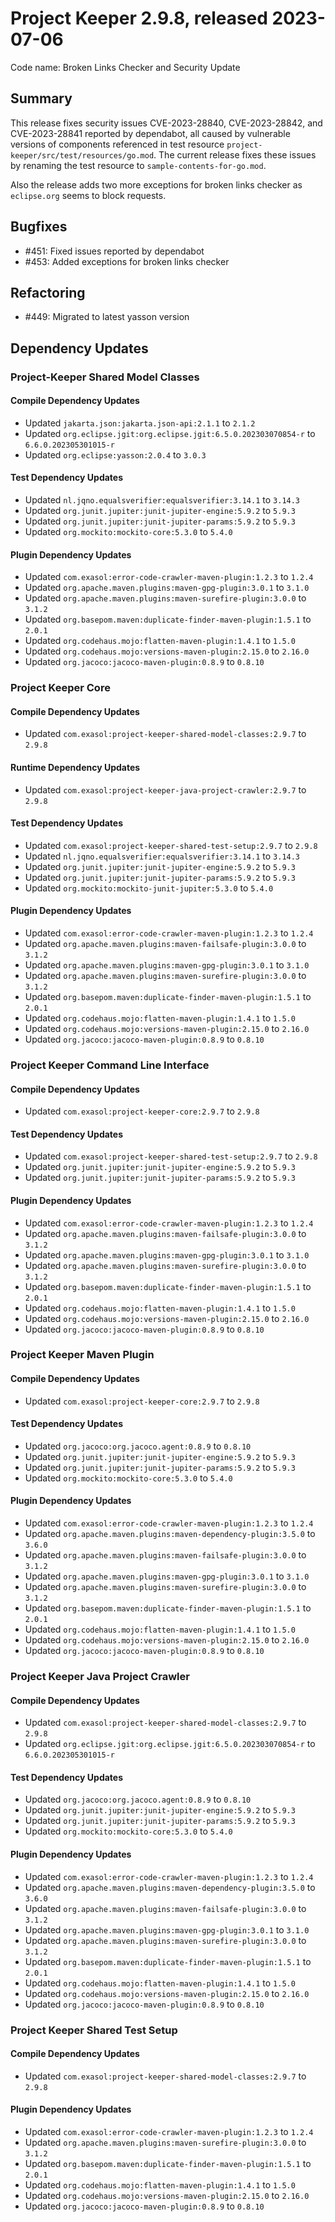 # Project Keeper 2.9.8, released 2023-07-06

Code name: Broken Links Checker and Security Update

## Summary

This release fixes security issues CVE-2023-28840, CVE-2023-28842, and CVE-2023-28841 reported by dependabot, all caused by vulnerable versions of components referenced in test resource `project-keeper/src/test/resources/go.mod`. The current release fixes these issues by renaming the test resource to `sample-contents-for-go.mod`.

Also the release adds two more exceptions for broken links checker as `eclipse.org` seems to block requests.

## Bugfixes

* #451: Fixed issues reported by dependabot
* #453: Added exceptions for broken links checker

## Refactoring

* #449: Migrated to latest yasson version

## Dependency Updates

### Project-Keeper Shared Model Classes

#### Compile Dependency Updates

* Updated `jakarta.json:jakarta.json-api:2.1.1` to `2.1.2`
* Updated `org.eclipse.jgit:org.eclipse.jgit:6.5.0.202303070854-r` to `6.6.0.202305301015-r`
* Updated `org.eclipse:yasson:2.0.4` to `3.0.3`

#### Test Dependency Updates

* Updated `nl.jqno.equalsverifier:equalsverifier:3.14.1` to `3.14.3`
* Updated `org.junit.jupiter:junit-jupiter-engine:5.9.2` to `5.9.3`
* Updated `org.junit.jupiter:junit-jupiter-params:5.9.2` to `5.9.3`
* Updated `org.mockito:mockito-core:5.3.0` to `5.4.0`

#### Plugin Dependency Updates

* Updated `com.exasol:error-code-crawler-maven-plugin:1.2.3` to `1.2.4`
* Updated `org.apache.maven.plugins:maven-gpg-plugin:3.0.1` to `3.1.0`
* Updated `org.apache.maven.plugins:maven-surefire-plugin:3.0.0` to `3.1.2`
* Updated `org.basepom.maven:duplicate-finder-maven-plugin:1.5.1` to `2.0.1`
* Updated `org.codehaus.mojo:flatten-maven-plugin:1.4.1` to `1.5.0`
* Updated `org.codehaus.mojo:versions-maven-plugin:2.15.0` to `2.16.0`
* Updated `org.jacoco:jacoco-maven-plugin:0.8.9` to `0.8.10`

### Project Keeper Core

#### Compile Dependency Updates

* Updated `com.exasol:project-keeper-shared-model-classes:2.9.7` to `2.9.8`

#### Runtime Dependency Updates

* Updated `com.exasol:project-keeper-java-project-crawler:2.9.7` to `2.9.8`

#### Test Dependency Updates

* Updated `com.exasol:project-keeper-shared-test-setup:2.9.7` to `2.9.8`
* Updated `nl.jqno.equalsverifier:equalsverifier:3.14.1` to `3.14.3`
* Updated `org.junit.jupiter:junit-jupiter-engine:5.9.2` to `5.9.3`
* Updated `org.junit.jupiter:junit-jupiter-params:5.9.2` to `5.9.3`
* Updated `org.mockito:mockito-junit-jupiter:5.3.0` to `5.4.0`

#### Plugin Dependency Updates

* Updated `com.exasol:error-code-crawler-maven-plugin:1.2.3` to `1.2.4`
* Updated `org.apache.maven.plugins:maven-failsafe-plugin:3.0.0` to `3.1.2`
* Updated `org.apache.maven.plugins:maven-gpg-plugin:3.0.1` to `3.1.0`
* Updated `org.apache.maven.plugins:maven-surefire-plugin:3.0.0` to `3.1.2`
* Updated `org.basepom.maven:duplicate-finder-maven-plugin:1.5.1` to `2.0.1`
* Updated `org.codehaus.mojo:flatten-maven-plugin:1.4.1` to `1.5.0`
* Updated `org.codehaus.mojo:versions-maven-plugin:2.15.0` to `2.16.0`
* Updated `org.jacoco:jacoco-maven-plugin:0.8.9` to `0.8.10`

### Project Keeper Command Line Interface

#### Compile Dependency Updates

* Updated `com.exasol:project-keeper-core:2.9.7` to `2.9.8`

#### Test Dependency Updates

* Updated `com.exasol:project-keeper-shared-test-setup:2.9.7` to `2.9.8`
* Updated `org.junit.jupiter:junit-jupiter-engine:5.9.2` to `5.9.3`
* Updated `org.junit.jupiter:junit-jupiter-params:5.9.2` to `5.9.3`

#### Plugin Dependency Updates

* Updated `com.exasol:error-code-crawler-maven-plugin:1.2.3` to `1.2.4`
* Updated `org.apache.maven.plugins:maven-failsafe-plugin:3.0.0` to `3.1.2`
* Updated `org.apache.maven.plugins:maven-gpg-plugin:3.0.1` to `3.1.0`
* Updated `org.apache.maven.plugins:maven-surefire-plugin:3.0.0` to `3.1.2`
* Updated `org.basepom.maven:duplicate-finder-maven-plugin:1.5.1` to `2.0.1`
* Updated `org.codehaus.mojo:flatten-maven-plugin:1.4.1` to `1.5.0`
* Updated `org.codehaus.mojo:versions-maven-plugin:2.15.0` to `2.16.0`
* Updated `org.jacoco:jacoco-maven-plugin:0.8.9` to `0.8.10`

### Project Keeper Maven Plugin

#### Compile Dependency Updates

* Updated `com.exasol:project-keeper-core:2.9.7` to `2.9.8`

#### Test Dependency Updates

* Updated `org.jacoco:org.jacoco.agent:0.8.9` to `0.8.10`
* Updated `org.junit.jupiter:junit-jupiter-engine:5.9.2` to `5.9.3`
* Updated `org.junit.jupiter:junit-jupiter-params:5.9.2` to `5.9.3`
* Updated `org.mockito:mockito-core:5.3.0` to `5.4.0`

#### Plugin Dependency Updates

* Updated `com.exasol:error-code-crawler-maven-plugin:1.2.3` to `1.2.4`
* Updated `org.apache.maven.plugins:maven-dependency-plugin:3.5.0` to `3.6.0`
* Updated `org.apache.maven.plugins:maven-failsafe-plugin:3.0.0` to `3.1.2`
* Updated `org.apache.maven.plugins:maven-gpg-plugin:3.0.1` to `3.1.0`
* Updated `org.apache.maven.plugins:maven-surefire-plugin:3.0.0` to `3.1.2`
* Updated `org.basepom.maven:duplicate-finder-maven-plugin:1.5.1` to `2.0.1`
* Updated `org.codehaus.mojo:flatten-maven-plugin:1.4.1` to `1.5.0`
* Updated `org.codehaus.mojo:versions-maven-plugin:2.15.0` to `2.16.0`
* Updated `org.jacoco:jacoco-maven-plugin:0.8.9` to `0.8.10`

### Project Keeper Java Project Crawler

#### Compile Dependency Updates

* Updated `com.exasol:project-keeper-shared-model-classes:2.9.7` to `2.9.8`
* Updated `org.eclipse.jgit:org.eclipse.jgit:6.5.0.202303070854-r` to `6.6.0.202305301015-r`

#### Test Dependency Updates

* Updated `org.jacoco:org.jacoco.agent:0.8.9` to `0.8.10`
* Updated `org.junit.jupiter:junit-jupiter-engine:5.9.2` to `5.9.3`
* Updated `org.junit.jupiter:junit-jupiter-params:5.9.2` to `5.9.3`
* Updated `org.mockito:mockito-core:5.3.0` to `5.4.0`

#### Plugin Dependency Updates

* Updated `com.exasol:error-code-crawler-maven-plugin:1.2.3` to `1.2.4`
* Updated `org.apache.maven.plugins:maven-dependency-plugin:3.5.0` to `3.6.0`
* Updated `org.apache.maven.plugins:maven-failsafe-plugin:3.0.0` to `3.1.2`
* Updated `org.apache.maven.plugins:maven-gpg-plugin:3.0.1` to `3.1.0`
* Updated `org.apache.maven.plugins:maven-surefire-plugin:3.0.0` to `3.1.2`
* Updated `org.basepom.maven:duplicate-finder-maven-plugin:1.5.1` to `2.0.1`
* Updated `org.codehaus.mojo:flatten-maven-plugin:1.4.1` to `1.5.0`
* Updated `org.codehaus.mojo:versions-maven-plugin:2.15.0` to `2.16.0`
* Updated `org.jacoco:jacoco-maven-plugin:0.8.9` to `0.8.10`

### Project Keeper Shared Test Setup

#### Compile Dependency Updates

* Updated `com.exasol:project-keeper-shared-model-classes:2.9.7` to `2.9.8`

#### Plugin Dependency Updates

* Updated `com.exasol:error-code-crawler-maven-plugin:1.2.3` to `1.2.4`
* Updated `org.apache.maven.plugins:maven-surefire-plugin:3.0.0` to `3.1.2`
* Updated `org.basepom.maven:duplicate-finder-maven-plugin:1.5.1` to `2.0.1`
* Updated `org.codehaus.mojo:flatten-maven-plugin:1.4.1` to `1.5.0`
* Updated `org.codehaus.mojo:versions-maven-plugin:2.15.0` to `2.16.0`
* Updated `org.jacoco:jacoco-maven-plugin:0.8.9` to `0.8.10`
